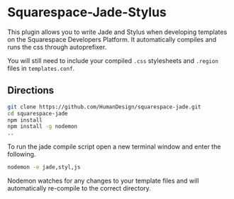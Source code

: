 # Squarespace-Jade-Stylus

This plugin allows you to write Jade and Stylus when developing templates on the Squarespace Developers Platform. It automatically compiles and runs the css through autoprefixer.

You will still need to include your compiled ```.css``` stylesheets and ```.region``` files in ```templates.conf```.

## Directions

```sh
git clone https://github.com/HumanDesign/squarespace-jade.git
cd squarespace-jade
npm install
npm install -g nodemon
..
```

To run the jade compile script open a new terminal window and enter the following.

```sh
nodemon -e jade,styl,js
```

Nodemon watches for any changes to your template files and will automatically re-compile to the correct directory.
